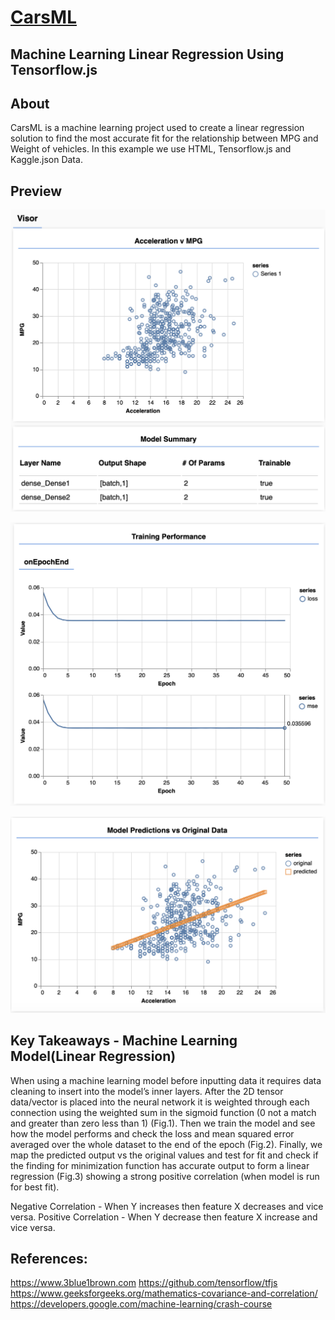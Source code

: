 # [CarsML](https://brant-777.github.io/CarsML/)

## Machine Learning Linear Regression Using Tensorflow.js

## About
CarsML is a machine learning project used to create a linear regression solution to find the most accurate fit for the relationship between MPG and Weight of vehicles. In this example we use HTML, Tensorflow.js and Kaggle.json Data.


## Preview

![CarsML1 Preview](https://raw.githubusercontent.com/brant-777/CarsML/master/img/Screencapture1.png)

![CarsML2 Preview](https://raw.githubusercontent.com/brant-777/CarsML/master/img/Screencapture2.png)

![CarsML3 Preview](https://raw.githubusercontent.com/brant-777/CarsML/master/img/Screencapture3.png)


## Key Takeaways - Machine Learning Model(Linear Regression)
When using a machine learning model before inputting data it requires data cleaning to insert into the model’s inner layers. After the 2D tensor data/vector is placed into the neural network it is weighted through each connection using the weighted sum in the sigmoid function (0 not a match and greater than zero less than 1) (Fig.1). Then we train the model and see how the model performs and check the loss and mean squared error averaged over the whole dataset to the end of the epoch (Fig.2). Finally, we map the predicted output vs the original values and test for fit and check if the finding for minimization function has accurate output to form a linear regression (Fig.3) showing a strong positive correlation (when model is run for best fit).

Negative Correlation - When Y increases then feature X decreases and vice versa.
Positive Correlation - When Y decrease then feature X increase and vice versa.


## References:
https://www.3blue1brown.com
https://github.com/tensorflow/tfjs
https://www.geeksforgeeks.org/mathematics-covariance-and-correlation/
https://developers.google.com/machine-learning/crash-course
